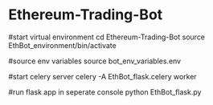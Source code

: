 # Ethereum-Trading-Bot

#start virtual environment
cd Ethereum-Trading-Bot
source EthBot_environment/bin/activate

#source env variables
source bot_env_variables.env

#start celery server
celery -A EthBot_flask.celery worker

#run flask app in seperate console
python EthBot_flask.py
